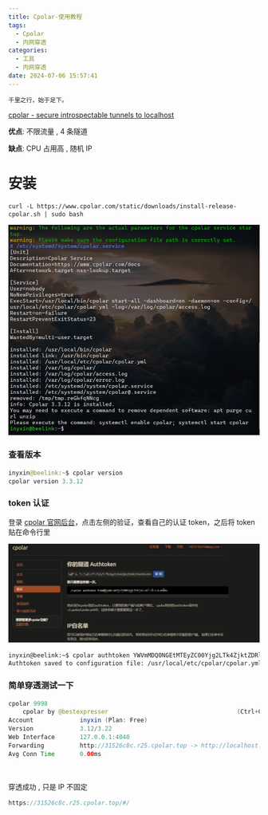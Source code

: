 ```yaml
---
title: Cpolar-使用教程
tags:
  - Cpolar
  - 内网穿透
categories:
  - 工具
  - 内网穿透
date: 2024-07-06 15:57:41
---
```


`千里之行，始于足下。`

[cpolar - secure introspectable tunnels to localhost](https://dashboard.cpolar.com/)



**优点**: 不限流量 , 4 条隧道

**缺点**: CPU 占用高 , 随机 IP



# 安装

```
curl -L https://www.cpolar.com/static/downloads/install-release-cpolar.sh | sudo bash

```

![image-20240706160413788](Cpolar-使用教程/image-20240706160413788.png)

### 查看版本

```java
inyxin@beelink:~$ cpolar version
cpolar version 3.3.12
```

### token 认证

登录 [cpolar 官网后台](https://dashboard.cpolar.com/get-started)，点击左侧的验证，查看自己的认证 token，之后将 token 贴在命令行里

![image-20240706160658210](Cpolar-使用教程/image-20240706160658210.png)

```bash
inyxin@beelink:~$ cpolar authtoken YWVmMDQ0NGEtMTEyZC00Yjg2LTk4ZjktZDRlOThi
Authtoken saved to configuration file: /usr/local/etc/cpolar/cpolar.yml
```

### 简单穿透测试一下

```java
cpolar 9998
    cpolar by @bestexpresser                                    (Ctrl+C to quit)                                                                            Tunnel Status       online
Account             inyxin (Plan: Free)
Version             3.12/3.22
Web Interface       127.0.0.1:4040
Forwarding          http://31526c8c.r25.cpolar.top -> http://localhost: 9998 Forwarding          https://31526c8c.r25.cpolar.top -> http://localhost: 9998# Conn              0
Avg Conn Time       0.00ms                                 
    
    
```

穿透成功 , 只是 IP 不固定

```java
https://31526c8c.r25.cpolar.top/#/
```

